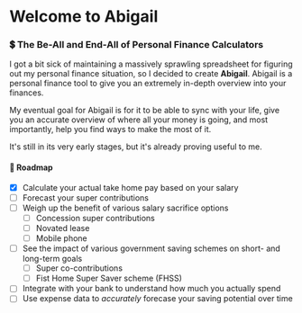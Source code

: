 # Welcome to Abigail

### 💲 The Be-All and End-All of Personal Finance Calculators

I got a bit sick of maintaining a massively sprawling spreadsheet for figuring out my personal finance situation, so I decided to create **Abigail**. Abigail is a personal finance tool to give you an extremely in-depth overview into your finances.

My eventual goal for Abigail is for it to be able to sync with your life, give you an accurate overview of where all your money is going, and most importantly, help you find ways to make the most of it.

It's still in its very early stages, but it's already proving useful to me.

#### 🚧 Roadmap

- [x] Calculate your actual take home pay based on your salary
- [ ] Forecast your super contributions
- [ ] Weigh up the benefit of various salary sacrifice options
  - [ ] Concession super contributions
  - [ ] Novated lease
  - [ ] Mobile phone
- [ ] See the impact of various government saving schemes on short- and long-term goals
  - [ ] Super co-contributions
  - [ ] Fist Home Super Saver scheme (FHSS)
- [ ] Integrate with your bank to understand how much you actually spend
- [ ] Use expense data to *accurately* forecase your saving potential over time
